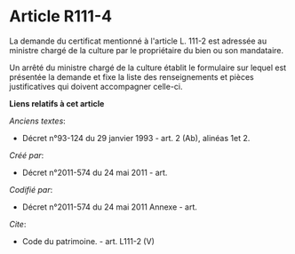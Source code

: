 # Article R111-4

La demande du certificat mentionné à l'article L. 111-2 est adressée au ministre chargé de la culture par le propriétaire du
bien ou son mandataire.

Un arrêté du ministre chargé de la culture établit le formulaire sur lequel est présentée la demande et fixe la liste des
renseignements et pièces justificatives qui doivent accompagner celle-ci.

**Liens relatifs à cet article**

_Anciens textes_:

  - Décret n°93-124 du 29 janvier 1993 - art. 2 (Ab), alinéas 1et 2.

_Créé par_:

  - Décret n°2011-574 du 24 mai 2011  - art.

_Codifié par_:

  - Décret n°2011-574 du 24 mai 2011 Annexe - art.

_Cite_:

  - Code du patrimoine. - art. L111-2 (V)
